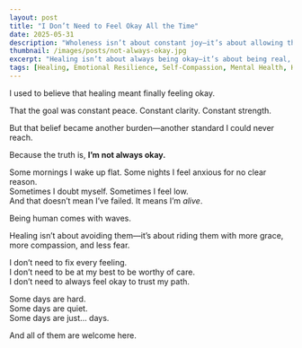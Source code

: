 ```yaml
---
layout: post
title: "I Don’t Need to Feel Okay All the Time"
date: 2025-05-31
description: "Wholeness isn’t about constant joy—it’s about allowing the full range of being human."
thumbnail: /images/posts/not-always-okay.jpg
excerpt: "Healing isn’t about always being okay—it’s about being real, present, and gentle with whatever arises."
tags: [Healing, Emotional Resilience, Self-Compassion, Mental Health, Humanity]
---
```


I used to believe that healing meant finally feeling okay.

That the goal was constant peace. Constant clarity. Constant strength.

But that belief became another burden—another standard I could never reach.

Because the truth is, **I’m not always okay.**

Some mornings I wake up flat. Some nights I feel anxious for no clear reason.  
Sometimes I doubt myself. Sometimes I feel low.  
And that doesn’t mean I’ve failed. It means I’m *alive*.

Being human comes with waves.

Healing isn’t about avoiding them—it’s about riding them with more grace, more compassion, and less fear.

I don’t need to fix every feeling.  
I don’t need to be at my best to be worthy of care.  
I don’t need to always feel okay to trust my path.

Some days are hard.  
Some days are quiet.  
Some days are just… days.

And all of them are welcome here.
